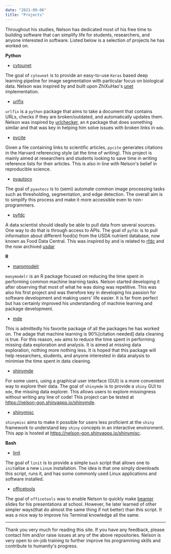 ```yaml
---
date: "2021-09-06"
title: "Projects"
---
```


Throughout his studies, Nelson has dedicated most of his free time to building software that can simplify life for students, researchers, and anyone interested
in software. Listed below is a selection of projects he has worked on. 

**Python**

* [cytounet](https://nelson-gon.github.io/cytounet)

The goal of `cytounet` is to provide an easy-to-use `Keras` based deep learning pipeline for image segmentation with particular focus on biological data. Nelson was inspired by and built upon ZhiXuHao's [unet](https://github.com/zhixuhao/unet) implementation. 

* [urlfix](https://nelson-gon.github.io/urlfix/)

`urlfix` is a `python` package that aims to take a document that contains URLs,
checks if they are broken/outdated, and automatically updates them. Nelson was
inspired by [urlchecker](https://github.com/r-lib/urlchecker), an `R` package
that does something similar and that was key in helping him solve issues with
broken links in `mde`. 

* [pycite](https://nelson-gon.github.io/pycite)


Given a file containing links to scientific articles, `pycite` generates 
citations in the Harvard referencing style (at the time of writing). This project
is mainly aimed at researchers and students looking to save time in writing
reference lists for their articles. This is also in line with Nelson's belief in
reproducible science. 


* [pyautocv](https://nelson-gon.github.io/pyautocv)

The goal of `pyautocv` is to (semi) automate common image processing tasks such 
as thresholding, segmentation, and edge detection. The overall aim is to 
simplify this process and make it more accessible even to non-programmers. 


* [pyfdc](https://nelson-gon.github.io/pyfdc)

A data scientist should ideally be able to pull data from several sources. One way to do that is through access to APIs. The goal of `pyfdc` is to pull information about different food(s) from the USDA nutrient database, now known as Food Data Central. This was inspired by and is related to [rfdc](https://github.com/Nelson-Gon/rfdc) and the now archived [usdar](https://github.com/Nelson-Gon/usdar)


**R**

* [manymodelr](https://nelson-gon.github.io/manymodelr)

`manymodelr` is an R package focused on reducing the time spent in performing common machine learning tasks. Nelson started developing it after observing that most of what he was doing was repetitive. This was also his first project and was therefore key in developing his passion for software development and making users' life easier. It is far from perfect but has certainly improved his understanding of machine learning and package development.



* [mde](https://nelson-gon.github.io/mde)

This is admittedly his favorite package of all the packages he has worked on. The adage that machine learning is 90%[citation needed] data cleaning is true. For this reason, `mde` aims to reduce the time spent in performing missing data exploration and analysis. It is aimed at missing data exploration, nothing more nothing less. It is hoped that this package will help researchers, students, and anyone interested in data analysis to minimise the time spent in data cleaning. 


* [shinymde](https://github.com/Nelson-Gon/shinymde)


For some users, using a graphical user interface (GUI) is a more convenient way to explore their data. The goal of `shinymde` is to provide a `shiny` GUI to `mde`, the missing data explorer. This allows users to explore missingness without writing any line of code! This project can be tested at https://nelson-gon.shinyapps.io/shinymde. 


* [shinymisc](https://github.com/Nelson-Gon/shinymisc)

`shinymisc` aims to make it possible for users less proficient at the `shiny` framework to understand key `shiny` concepts in an interactive environment. This app is hosted at https://nelson-gon.shinyapps.io/shinymisc. 



**Bash**



* [linit](https://github.com/Nelson-Gon/linit)

The goal of `linit` is to provide a simple `bash` script that allows one to `init`ialise a new `Lin`ux installation. The idea is that one simply downloads this script, runs it, and has some commonly used Linux applications and software installed.

* [officetools](https://github.com/Nelson-Gon/officetools)

The goal of `officetools` was to enable Nelson to quickly make [beamer](https://en.wikipedia.org/wiki/Beamer_(LaTeX)) slides for his presentations at school. However, he later learned of other simpler ways(that do almost the same thing if not better) than this script. It was a nice way to improve his Terminal knowledge all the same.



---

Thank you very much for reading this site. If you have any feedback, please contact him and/or raise issues at any of the above repositories. Nelson is very open to on-job training to further improve his programming skills and contribute to humanity's progress. 
